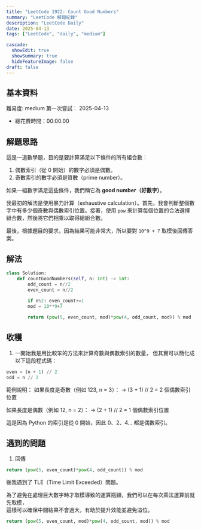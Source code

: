 ```yaml
---
title: "LeetCode 1922: Count Good Numbers"
summary: "LeetCode 解題紀錄"
description: "LeetCode Daily"
date: 2025-04-13
tags: ["LeetCode", "daily", "medium"]

cascade:
  showEdit: true
  showSummary: true
  hideFeatureImage: false
draft: false
---
```


## 基本資料

難易度: medium
第一次嘗試： 2025-04-13
- 總花費時間：00:00.00

## 解題思路

這是一道數學題，目的是要計算滿足以下條件的所有組合數：

1. 偶數索引（從 0 開始）的數字必須是偶數。
2. 奇數索引的數字必須是質數（prime number）。

如果一組數字滿足這些條件，我們稱它為 **good number（好數字）**。

我最初的解法是使用暴力計算（exhaustive calculation）。首先，我會判斷整個數字中有多少個奇數與偶數索引位置。接著，使用 `pow` 來計算每個位置的合法選擇組合數，然後將它們相乘以取得總組合數。

最後，根據題目的要求，因為結果可能非常大，所以要對 `10^9 + 7` 取模後回傳答案。


## 解法
```python
class Solution:
    def countGoodNumbers(self, n: int) -> int:
        odd_count = n//2
        even_count = n//2
        
        if n%2: even_count+=1
        mod = 10**9+7

        return (pow(5, even_count, mod)*pow(4, odd_count, mod)) % mod
```

## 收穫
1. 一開始我是用比較笨的方法來計算奇數與偶數索引的數量，
但其實可以簡化成以下這段程式碼：

```python
even = (n + 1) // 2
odd = n // 2
```
範例說明：
如果長度是奇數（例如 123, n = 3）：
→ (3 + 1) // 2 = 2 個偶數索引位置

如果長度是偶數（例如 12, n = 2）：
→ (2 + 1) // 2 = 1 個偶數索引位置

這是因為 Python 的索引是從 0 開始，因此 0、2、4... 都是偶數索引。

## 遇到的問題

1. 回傳
```python
return (pow(5, even_count)*pow(4, odd_count)) % mod
```
後我遇到了 TLE（Time Limit Exceeded）問題。 
 
為了避免在處理巨大數字時才取模導致的運算瓶頸，我們可以在每次乘法運算前就先取模，  
這樣可以確保中間結果不會過大，有助於提升效能並避免溢位。
```python
return (pow(5, even_count, mod)*pow(4, odd_count, mod)) % mod
```